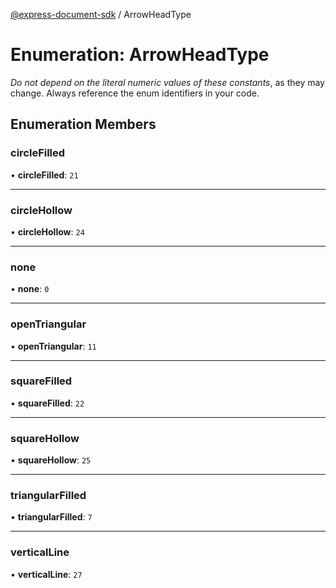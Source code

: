 [@express-document-sdk](../overview.md) / ArrowHeadType

# Enumeration: ArrowHeadType

<InlineAlert slots="text" variant="warning"/>

_Do not depend on the literal numeric values of these constants_, as they may change. Always reference the enum identifiers in your code.

## Enumeration Members

### circleFilled

• **circleFilled**: `21`

---

### circleHollow

• **circleHollow**: `24`

---

### none

• **none**: `0`

---

### openTriangular

• **openTriangular**: `11`

---

### squareFilled

• **squareFilled**: `22`

---

### squareHollow

• **squareHollow**: `25`

---

### triangularFilled

• **triangularFilled**: `7`

---

### verticalLine

• **verticalLine**: `27`
